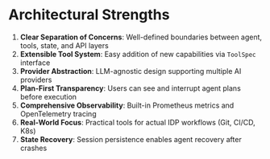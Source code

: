 # Architectural Strengths

1. **Clear Separation of Concerns**: Well-defined boundaries between agent, tools, state, and API layers
2. **Extensible Tool System**: Easy addition of new capabilities via `ToolSpec` interface
3. **Provider Abstraction**: LLM-agnostic design supporting multiple AI providers
4. **Plan-First Transparency**: Users can see and interrupt agent plans before execution
5. **Comprehensive Observability**: Built-in Prometheus metrics and OpenTelemetry tracing
6. **Real-World Focus**: Practical tools for actual IDP workflows (Git, CI/CD, K8s)
7. **State Recovery**: Session persistence enables agent recovery after crashes